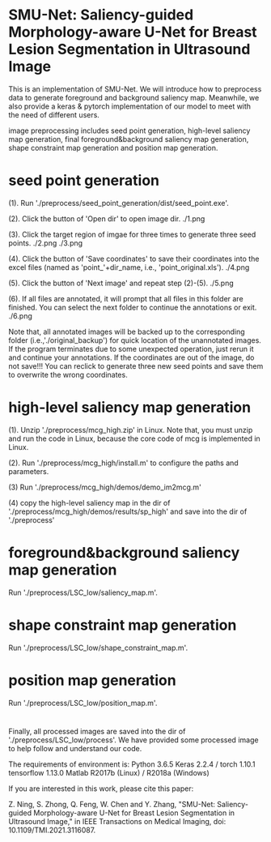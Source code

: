 # SMU-Net: Saliency-guided Morphology-aware U-Net for Breast Lesion Segmentation in Ultrasound Image

This is an implementation of SMU-Net. We will introduce how to preprocess data to generate foreground and background saliency map.
Meanwhile, we also provide a keras & pytorch implementation of our model to meet with the need of different users.

image preprocessing includes seed point generation, high-level saliency map generation, final foreground&background saliency map generation, shape constraint map generation and position map generation.

# seed point generation
(1). Run './preprocess/seed_point_generation/dist/seed_point.exe'.

(2). Click the button of 'Open dir' to open image dir.
./1.png

(3). Click the target region of imgae for three times to generate three seed points.
./2.png
./3.png

(4). Click the button of 'Save coordinates' to save their coordinates into the excel files (named as 'point_'+dir_name, i.e., 'point_original.xls').
./4.png

(5). Click the button of 'Next image' and repeat step (2)-(5).
./5.png

(6). If all files are annotated, it will prompt that all files in this folder are finished. You can select the next folder to continue the annotations or exit.
./6.png

Note that, all annotated images will be backed up to the corresponding folder (i.e.,'./original_backup') for quick location of the unannotated images.
If the program terminates due to some unexpected operation, just rerun it and continue your annotations.
If the coordinates are out of the image, do not save!!! 
You can reclick to generate three new seed points and save them to overwrite the wrong coordinates.

# high-level saliency map generation
(1). Unzip './preprocess/mcg_high.zip' in Linux. Note that, you must unzip and run the code in Linux, because the core code of mcg is implemented in Linux.

(2). Run './preprocess/mcg_high/install.m' to configure the paths and parameters.

(3) Run './preprocess/mcg_high/demos/demo_im2mcg.m'

(4) copy the high-level saliency map in the dir of './preprocess/mcg_high/demos/results/sp_high' and save into the dir of './preprocess'

# foreground&background saliency map generation
Run './preprocess/LSC_low/saliency_map.m'.

# shape constraint map generation
Run './preprocess/LSC_low/shape_constraint_map.m'.

# position map generation
Run './preprocess/LSC_low/position_map.m'.

#

Finally, all processed images are saved into the dir of './preprocess/LSC_low/process'.
We have provided some processed image to help follow and understand our code.

The requirements of environment is:
Python 3.6.5
Keras 2.2.4 / torch 1.10.1
tensorflow 1.13.0
Matlab R2017b (Linux) / R2018a (Windows)

If you are interested in this work, please cite this paper: 

Z. Ning, S. Zhong, Q. Feng, W. Chen and Y. Zhang, "SMU-Net: Saliency-guided Morphology-aware U-Net for Breast Lesion Segmentation in Ultrasound Image," in IEEE Transactions on Medical Imaging, doi: 10.1109/TMI.2021.3116087.
